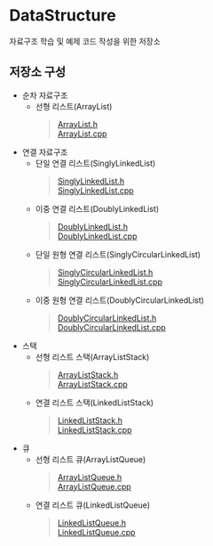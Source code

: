 # DataStructure
자료구조 학습 및 예제 코드 작성을 위한 저장소

## 저장소 구성
* 순차 자료구조
  * 선형 리스트(ArrayList)
    > [ArrayList.h](https://github.com/NadanKim/DataStructure/blob/master/ArrayList/ArrayList.h)  
    > [ArrayList.cpp](https://github.com/NadanKim/DataStructure/blob/master/ArrayList/ArrayList.cpp)  
* 연결 자료구조
  * 단일 연결 리스트(SinglyLinkedList)
    > [SinglyLinkedList.h](https://github.com/NadanKim/DataStructure/blob/master/LinkedList/SinglyLinkedList.h)  
    > [SinglyLinkedList.cpp](https://github.com/NadanKim/DataStructure/blob/master/LinkedList/SinglyLinkedList.cpp)  
  * 이중 연결 리스트(DoublyLinkedList)
    > [DoublyLinkedList.h](https://github.com/NadanKim/DataStructure/blob/master/LinkedList/DoublyLinkedList.h)   
    > [DoublyLinkedList.cpp](https://github.com/NadanKim/DataStructure/blob/master/LinkedList/DoublyLinkedList.cpp)   
  * 단일 원형 연결 리스트(SinglyCircularLinkedList)
    > [SinglyCircularLinkedList.h](https://github.com/NadanKim/DataStructure/blob/master/LinkedList/SinglyCircularLinkedList.h)   
    > [SinglyCircularLinkedList.cpp](https://github.com/NadanKim/DataStructure/blob/master/LinkedList/SinglyCircularLinkedList.cpp)   
  * 이중 원형 연결 리스트(DoublyCircularLinkedList)
    > [DoublyCircularLinkedList.h](https://github.com/NadanKim/DataStructure/blob/master/LinkedList/DoublyCircularLinkedList.h)   
    > [DoublyCircularLinkedList.cpp](https://github.com/NadanKim/DataStructure/blob/master/LinkedList/DoublyCircularLinkedList.cpp)   
* 스택
  * 선형 리스트 스택(ArrayListStack)
    > [ArrayListStack.h](https://github.com/NadanKim/DataStructure/blob/master/Stack/ArrayListStack.h)   
    > [ArrayListStack.cpp](https://github.com/NadanKim/DataStructure/blob/master/Stack/ArrayListStack.cpp)   
  * 연결 리스트 스택(LinkedListStack)
    > [LinkedListStack.h](https://github.com/NadanKim/DataStructure/blob/master/Stack/LinkedListStack.h)   
    > [LinkedListStack.cpp](https://github.com/NadanKim/DataStructure/blob/master/Stack/LinkedListStack.cpp)   
* 큐
  * 선형 리스트 큐(ArrayListQueue)
    > [ArrayListQueue.h](https://github.com/NadanKim/DataStructure/blob/master/Queue/ArrayListQueue.h)   
    > [ArrayListQueue.cpp](https://github.com/NadanKim/DataStructure/blob/master/Queue/ArrayListQueue.cpp)   
  * 연결 리스트 큐(LinkedListQueue)
    > [LinkedListQueue.h](https://github.com/NadanKim/DataStructure/blob/master/Queue/LinkedListQueue.h)   
    > [LinkedListQueue.cpp](https://github.com/NadanKim/DataStructure/blob/master/Queue/LinkedListQueue.cpp)   
